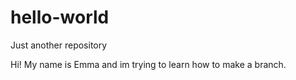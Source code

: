 # hello-world
Just another repository

Hi!
My name is Emma and im trying to learn how to make a branch.
